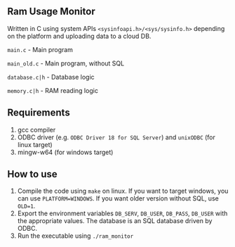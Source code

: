 ## Ram Usage Monitor 
Written in C using system APIs ```<sysinfoapi.h>/<sys/sysinfo.h>``` depending on the platform and uploading data to a cloud DB.

```main.c``` - Main program

```main_old.c``` - Main program, without SQL

```database.c|h``` - Database logic

```memory.c|h``` - RAM reading logic

## Requirements
1. gcc compiler
2. ODBC driver (e.g. ```ODBC Driver 18 for SQL Server```) and ```unixODBC``` (for linux target)
3. mingw-w64 (for windows target)

## How to use
1. Compile the code using ```make``` on linux. If you want to target windows, you can use ```PLATFORM=WINDOWS```. If you want older version without SQL, use ```OLD=1```.
2. Export the environment variables ```DB_SERV```, ```DB_USER```, ```DB_PASS```, ```DB_USER``` with the appropriate values. The database is an SQL database driven by ODBC.
3. Run the executable using ```./ram_monitor```